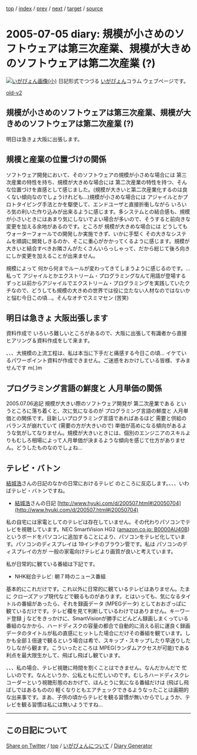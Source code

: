 [top](../index.html) 
 / [index](https://igapyon.github.io/diary/2005/index.html) 
 / [prev](https://igapyon.github.io/diary/2005/ig050704.html) 
 / [next](https://igapyon.github.io/diary/2005/ig050706.html) 
 / [target](https://igapyon.github.io/diary/2005/ig050705.html) 
 / [source](https://github.com/igapyon/diary/blob/gh-pages/2005/ig050705.html.src.md) 

2005-07-05 diary: 規模が小さめのソフトウェアは第三次産業、規模が大きめのソフトウェアは第二次産業 (?)
=====================================================================================================
[![いがぴょん画像(小)](https://igapyon.github.io/diary/images/iga200306s.jpg "いがぴょん")](https://igapyon.github.io/diary/memo/memoigapyon.html) 日記形式でつづる [いがぴょん](https://igapyon.github.io/diary/memo/memoigapyon.html)コラム ウェブページです。

[old-v2](ig050705-orig.html)

## 規模が小さめのソフトウェアは第三次産業、規模が大きめのソフトウェアは第二次産業 (?)

明日は急きょ大阪に出張します。


## 規模と産業の位置づけの関係

ソフトウェア開発において、そのソフトウェアの規模が小さめな場合には 第三次産業の特性を持ち、規模が大きめな場合には 第二次産業の特性を持つ、そんな位置づけを直感として感じました。(規模が大きいと第二次産業化するのは良くない傾向なのでしょうけれども…)規模が小さめな場合には アジャイルとかプロトタイピング手法とかを駆使して、エンドユーザと直接折衝しながら いろいろ気の利いた作り込みが出来るように感じます。多システムとの結合感も、規模が小さいときにはあまり気にしないでよい場合が多いので、そうすると前向きな変更を加える余地があるのです。ところが 規模が大きめな場合には どうしてもウォーターフォールでの開発しか実施できず、いかに手堅く その大きなシステムを順調に開発しきるのか、そこに重心がかかってくるように感じます。規模が大きいと結合すべきお隣さんがたくさんいらっしゃって、だから総じて後ろ向きにしか変更を加えることが出来ません。

規模によって 何から何までルールが変わってきてしまうように感じるのです。…私って アジャイルとかエクストリーム・プログラミングなんて用語が登場するずっと以前からアジャイルでエクストリーム・プログラミングを実践していたクチなので、どうしても規模の大きめの世界では役に立たない人材なのではないかと悩む今日この頃…。そんなオチでスミマセン
(苦笑)

## 明日は急きょ 大阪出張します

資料作成で いろいろ難しいところがあるので、大阪に出張して有識者から直接ヒアリング＆資料作成をして来ます。

、、、大規模の上流工程は、私は本当に下手だと痛感する今日この頃… イケているパワーポイント資料が作成できません。ご迷惑をおかけしている皆様、すみませんです
m(_._)m

## プログラミング言語の鮮度と 人月単価の関係

2005.07.06追記 規模が大きい際のソフトウェア開発が 第二次産業である というところに落ち着くと、次に気になるのが プログラミング言語の鮮度と 人月単価との関係です。目新しいプログラミング言語であればあるほど 需要と供給のバランスが崩れていて (需要の方が大きいので) 単価が高めになる傾向があるような気がしてなりません。規模が大きいときには、個別のエンジニアのスキルよりもむしろ相場によって人月単価が決まるような傾向を感じて仕方がありません。どうしたものなのでしょね…

## テレビ・バトン

[結城浩](http://www.hyuki.com/)さんの日記のなかの日常におけるテレビ のところに反応します。、、、いわばテレビ・バトンですね。

* [結城浩](http://www.hyuki.com/)さんの日記
  [http://www.hyuki.com/d/200507.html#i20050704](http://www.hyuki.com/d/200507.html#i20050704)

私の自宅には家電としてのテレビは存在していません。その代わりパソコンでテレビを視聴しています。NEC SmartVision HG2 ([amazon.co.jp: B0000AU40B](http://www.amazon.co.jp/exec/obidos/ASIN/B0000AU40B/igapyondiary-22))というボードをパソコンに追加することにより、パソコンをテレビ化しています。パソコンのディスプレイは
19インチのブラウン管です。私は パソコンのディスプレイの方が 一般の家電向けテレビより画質が良いと考えています。

私が日常的に観ている番組は下記です。

* NHK総合テレビ: 朝７時のニュース番組

基本的にこれだけです。これ以外に日常的に観ているテレビはありません。たまに クローズアップ現代などで観るものがあります。とはいっても、気になるタイトルの番組があったら、それを録画データ
(MPEGデータ) としておおざっぱに観ているだけです。テレビ欄を見て判断しているわけではありません。キーワード登録ｊなどをきっかけに、SmartVisionが勝手にどんどん録画しまくっている番組のなかから、ハードディスクの容量の都合で自動的に消える前に運良く録画データのタイトルが私の直感にヒットした場合にだけその番組を観ています。しかも全部１倍速で観るという場合は希で、スキップ・スキップしたり早送りしたりしながら観ます。こういったところは MPEG(ランダムアクセスが可能)である利点を最大限生かして、飛ばし飛ばし観ています。

、、、私の場合、テレビ視聴に時間を割くことはできません。なんだかんだで 忙しいのです。なんというか、公私ともに忙しいのです。むしろハードディスクレコーダーという視聴形態のおかげで、ほんとうに気になる番組だけは
(飛ばし飛ばしではあるものの) 軽くなりともエアチェックできるようなったことは画期的な出来事です。まあ、子供の頃からテレビを観る習慣が無いからでしょうか、テレビを観る習慣は私には無いようですね…

----------------------------------------------------------------------------------------------------

## この日記について

[Share on Twitter](https://twitter.com/intent/tweet?hashtags=igapyon%2Cdiary%2C%E3%81%84%E3%81%8C%E3%81%B4%E3%82%87%E3%82%93&text=%E8%A6%8F%E6%A8%A1%E3%81%8C%E5%B0%8F%E3%81%95%E3%82%81%E3%81%AE%E3%82%BD%E3%83%95%E3%83%88%E3%82%A6%E3%82%A7%E3%82%A2%E3%81%AF%E7%AC%AC%E4%B8%89%E6%AC%A1%E7%94%A3%E6%A5%AD%E3%80%81%E8%A6%8F%E6%A8%A1%E3%81%8C%E5%A4%A7%E3%81%8D%E3%82%81%E3%81%AE%E3%82%BD%E3%83%95%E3%83%88%E3%82%A6%E3%82%A7%E3%82%A2%E3%81%AF%E7%AC%AC%E4%BA%8C%E6%AC%A1%E7%94%A3%E6%A5%AD+%28%3F%29&url=https%3A%2F%2Figapyon.github.io%2Fdiary%2F2005%2Fig050705.html) / [top](../index.html) / [いがぴょんについて](https://igapyon.github.io/diary/memo/memoigapyon.html) / [Diary Generator](https://github.com/igapyon/igapyonv3)
